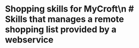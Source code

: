 # Shopping skills for MyCroft\n # Skills that manages a remote shopping list provided by a webservice 
